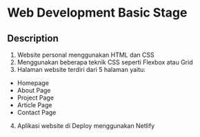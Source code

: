 # Web Development Basic Stage

## Description
1. Website personal menggunakan HTML dan CSS
2. Menggunakan beberapa teknik CSS seperti Flexbox atau Grid
3. Halaman website terdiri dari 5 halaman yaitu:
  * Homepage
  * About Page
  * Project Page
  * Article Page
  * Contact Page
4. Aplikasi website di Deploy menggunakan Netlify
